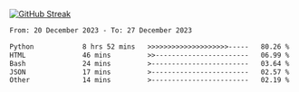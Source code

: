 [![GitHub Streak](https://streak-stats.demolab.com?user=renren-017&theme=sea&hide_border=true&background=DD272700)](https://git.io/streak-stats)

<!--START_SECTION:waka-->

```txt
From: 20 December 2023 - To: 27 December 2023

Python            8 hrs 52 mins   >>>>>>>>>>>>>>>>>>>>-----   80.26 %
HTML              46 mins         >>-----------------------   06.99 %
Bash              24 mins         >------------------------   03.64 %
JSON              17 mins         >------------------------   02.57 %
Other             14 mins         >------------------------   02.19 %
```

<!--END_SECTION:waka-->
